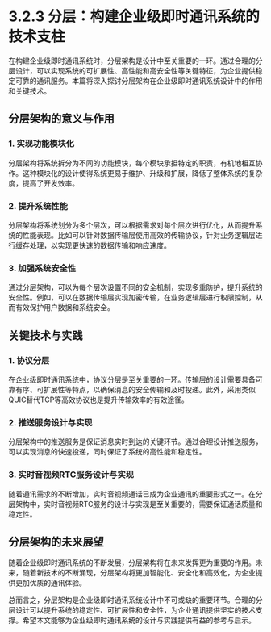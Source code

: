 # 3.2.3 分层：构建企业级即时通讯系统的技术支柱

在构建企业级即时通讯系统时，分层架构是设计中至关重要的一环。通过合理的分层设计，可以实现系统的可扩展性、高性能和高安全性等关键特征，为企业提供稳定可靠的通讯服务。本篇将深入探讨分层架构在企业级即时通讯系统设计中的作用和关键技术。

## 分层架构的意义与作用

### 1. 实现功能模块化

分层架构将系统拆分为不同的功能模块，每个模块承担特定的职责，有机地相互协作。这种模块化的设计使得系统更易于维护、升级和扩展，降低了整体系统的复杂度，提高了开发效率。

### 2. 提升系统性能

分层架构将系统划分为多个层次，可以根据需求对每个层次进行优化，从而提升系统的性能表现。比如可以针对数据传输层使用高效的传输协议，针对业务逻辑层进行缓存处理，以实现更快速的数据传输和响应速度。

### 3. 加强系统安全性

通过分层架构，可以为每个层次设置不同的安全机制，实现多重防护，提升系统的安全性。例如，可以在数据传输层实现加密传输，在业务逻辑层进行权限控制，从而有效保护用户数据和系统安全。

## 关键技术与实践

### 1. 协议分层

在企业级即时通讯系统中，协议分层是至关重要的一环。传输层的设计需要具备可靠有序、可扩展性等特点，以确保消息的安全传输和及时投递。此外，采用类似QUIC替代TCP等高效协议也是提升传输效率的有效途径。

### 2. 推送服务设计与实现

分层架构中的推送服务是保证消息实时到达的关键环节。通过合理设计推送服务，可以实现消息的快速投递，同时保证了系统的高性能和稳定性。

### 3. 实时音视频RTC服务设计与实现

随着通讯需求的不断增加，实时音视频通话已成为企业通讯的重要形式之一。在分层架构中，实时音视频RTC服务的设计与实现是至关重要的，需要保证通话质量和稳定性。

## 分层架构的未来展望

随着企业级即时通讯系统的不断发展，分层架构将在未来发挥更为重要的作用。未来，随着新技术的不断涌现，分层架构将更加智能化、安全化和高效化，为企业提供更加优质的通讯体验。

总而言之，分层架构是企业级即时通讯系统设计中不可或缺的重要环节。合理的分层设计可以提升系统的稳定性、可扩展性和安全性，为企业通讯提供坚实的技术支撑。希望本文能够为企业级即时通讯系统的设计与实践提供有益的参考与启示。